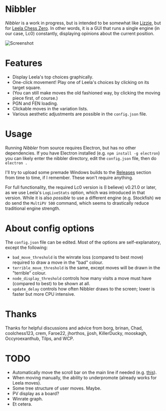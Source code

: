 # Nibbler

*Nibbler* is a work in progress, but is intended to be somewhat like [Lizzie](https://github.com/featurecat/lizzie), but for [Leela Chess Zero](https://github.com/LeelaChessZero/lc0). In other words, it is a GUI that runs a single engine (in our case, Lc0) constantly, displaying opinions about the current position.

![Screenshot](https://user-images.githubusercontent.com/16438795/58984287-9a1c3d00-87d0-11e9-9616-9b1e410447e7.png)

# Features

* Display Leela's top choices graphically.
* One-click movement! Play one of Leela's choices by clicking on its target square.
* (You can still make moves the old fashioned way, by clicking the moving piece first, of course.)
* PGN and FEN loading.
* Clickable moves in the variation lists.
* Various aesthetic adjustments are possible in the `config.json` file.

# Usage

Running *Nibbler* from source requires Electron, but has no other dependencies. If you have Electron installed (e.g. `npm install -g electron`) you can likely enter the nibbler directory, edit the `config.json` file, then do `electron .`

I'll try to upload some premade Windows builds to the [Releases](https://github.com/fohristiwhirl/nibbler/releases) section from time to time, if I remember. These won't require anything.

For full functionality, the required Lc0 version is (I believe) v0.21.0 or later, as we use Leela's `LogLiveStats` option, which was introduced in that version. While it is also *possible* to use a different engine (e.g. Stockfish) we do send the `MultiPV 500` command, which seems to drastically reduce traditional engine strength.

# About config options

The `config.json` file can be edited. Most of the options are self-explanatory, except the following:

* `bad_move_threshold` is the winrate loss (compared to best move) required to draw a move in the "bad" colour.
* `terrible_move_threshold` is the same, except moves will be drawn in the "terrible" colour.
* `node_display_threshold` controls how many visits a move must have (compared to best) to be shown at all.
* `update_delay` controls how often Nibbler draws to the screen; lower is faster but more CPU intensive.

# Thanks

Thanks for helpful discussions and advice from borg, brinan, Chad, coolchess123, crem, Faroe22, jhorthos, jjosh, KillerDucky, mooskagh, Occyroexanthub, Tilps, and WCP.

# TODO

* Automatically move the scroll bar on the main line if needed (e.g. [this](http://jsfiddle.net/p3kar5bb/322/)).
* When moving manually, the ability to underpromote (already works for Leela moves).
* Some tree structure of user moves. Maybe.
* PV display as a board?
* Winrate graph.
* Et cetera.
